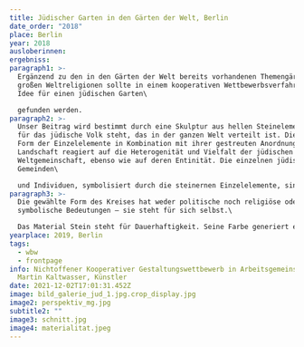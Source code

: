 ```yaml
---
title: Jüdischer Garten in den Gärten der Welt, Berlin
date_order: "2018"
place: Berlin
year: 2018
ausloberinnen: 
ergebniss: 
paragraph1: >-
  Ergänzend zu den in den Gärten der Welt bereits vorhandenen Themengärten der
  großen Weltreligionen sollte in einem kooperativen Wettbewerbsverfahren eine
  Idee für einen jüdischen Garten\

  gefunden werden.
paragraph2: >-
  Unser Beitrag wird bestimmt durch eine Skulptur aus hellen Steinelementen, die
  für das jüdische Volk steht, das in der ganzen Welt verteilt ist. Die runde
  Form der Einzelelemente in Kombination mit ihrer gestreuten Anordnung in der
  Landschaft reagiert auf die Heterogenität und Vielfalt der jüdischen
  Weltgemeinschaft, ebenso wie auf deren Entinität. Die einzelnen jüdischen
  Gemeinden\

  und Individuen, symbolisiert durch die steinernen Einzelelemente, sind gleichsam als Gesamtensemble arrangiert – flächig, vertikal, verspielt und offen – aber auch jedes Element für sich stehend.
paragraph3: >-
  Die gewählte Form des Kreises hat weder politische noch religiöse oder andere
  symbolische Bedeutungen – sie steht für sich selbst.\

  Das Material Stein steht für Dauerhaftigkeit. Seine Farbe generiert einen positiven, hellen Ort.
yearplace: 2019, Berlin
tags:
  - wbw
  - frontpage
info: Nichtoffener Kooperativer Gestaltungswettbewerb in Arbeitsgemeinschaft mit
  Martin Kaltwasser, Künstler
date: 2021-12-02T17:01:31.452Z
image: bild_galerie_jud_1.jpg.crop_display.jpg
image2: perspektiv_mg.jpg
subtitle2: ""
image3: schnitt.jpg
image4: materialitat.jpeg
---
```

